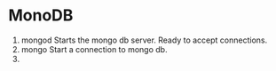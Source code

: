 # MonoDB

1. mongod
   Starts the mongo db server. Ready to accept connections.
2. mongo
   Start a connection to mongo db.
3. 